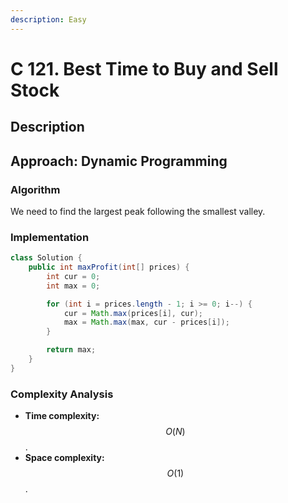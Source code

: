 ```yaml
---
description: Easy
---
```


# C 121. Best Time to Buy and Sell Stock

## Description

## Approach: Dynamic Programming

### Algorithm

We need to find the largest peak following the smallest valley.

### Implementation

```java
class Solution {
    public int maxProfit(int[] prices) {
        int cur = 0;
        int max = 0;

        for (int i = prices.length - 1; i >= 0; i--) {
            cur = Math.max(prices[i], cur);
            max = Math.max(max, cur - prices[i]);
        }

        return max;
    }
}
```

### Complexity Analysis

* **Time complexity:** $$O(N)$$.
* **Space complexity:** $$O(1)$$.

